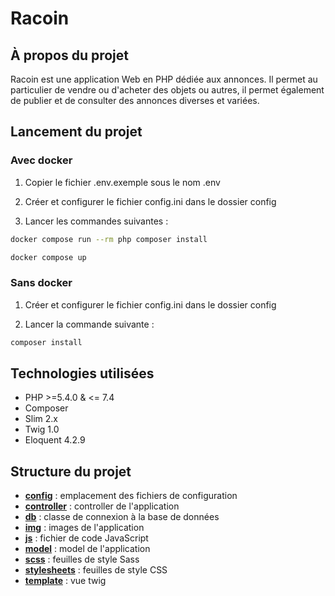 # Racoin

## À propos du projet
Racoin est une application Web en PHP dédiée aux annonces. Il permet au particulier de vendre ou d'acheter des objets ou autres, il permet également de publier et de consulter des annonces diverses et variées.

## Lancement du projet 
### Avec docker 
1. Copier le fichier .env.exemple sous le nom .env

2. Créer et configurer le fichier config.ini dans le dossier config

3. Lancer les commandes suivantes :
``` bash
docker compose run --rm php composer install

docker compose up
```
### Sans docker 
1. Créer et configurer le fichier config.ini dans le dossier config

2. Lancer la commande suivante :
``` bash
composer install
```

## Technologies utilisées
- PHP >=5.4.0 & <= 7.4
- Composer
- Slim 2.x
- Twig 1.0
- Eloquent 4.2.9

## Structure du projet
- **[config](https://github.com/Aquilis13/racoin--maintenance_applicative-/tree/main/config)** : emplacement des fichiers de configuration
- **[controller](https://github.com/Aquilis13/racoin--maintenance_applicative-/tree/main/controller)** : controller de l'application
- **[db](https://github.com/Aquilis13/racoin--maintenance_applicative-/tree/main/db)** : classe de connexion à la base de données
- **[img](https://github.com/Aquilis13/racoin--maintenance_applicative-/tree/main/img)** : images de l'application
- **[js](https://github.com/Aquilis13/racoin--maintenance_applicative-/tree/main/js)** : fichier de code JavaScript
- **[model](https://github.com/Aquilis13/racoin--maintenance_applicative-/tree/main/model)** : model de l'application
- **[scss](https://github.com/Aquilis13/racoin--maintenance_applicative-/tree/main/scss)** : feuilles de style Sass
- **[stylesheets](https://github.com/Aquilis13/racoin--maintenance_applicative-/tree/main/stylesheets)** : feuilles de style CSS
- **[template](https://github.com/Aquilis13/racoin--maintenance_applicative-/tree/main/template)** : vue twig
